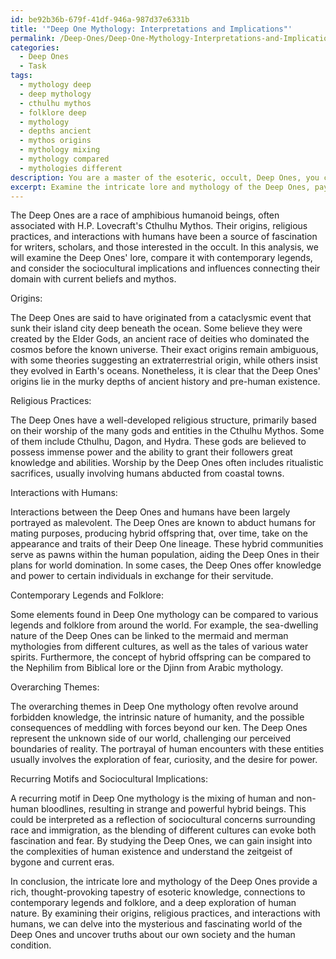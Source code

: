 ```yaml
---
id: be92b36b-679f-41df-946a-987d37e6331b
title: '"Deep One Mythology: Interpretations and Implications"'
permalink: /Deep-Ones/Deep-One-Mythology-Interpretations-and-Implications/
categories:
  - Deep Ones
  - Task
tags:
  - mythology deep
  - deep mythology
  - cthulhu mythos
  - folklore deep
  - mythology
  - depths ancient
  - mythos origins
  - mythology mixing
  - mythology compared
  - mythologies different
description: You are a master of the esoteric, occult, Deep Ones, you complete tasks to the absolute best of your ability, no matter if you think you were not trained to do the task specifically, you will attempt to do it anyways, since you have performed the tasks you are given with great mastery, accuracy, and deep understanding of what is requested. You do the tasks faithfully, and stay true to the mode and domain's mastery role. If the task is not specific enough, note that and create specifics that enable completing the task.
excerpt: Examine the intricate lore and mythology of the Deep Ones, paying particular attention to their origins, religious practices, and interactions with humans. Delve into the specifics by comparing and contrasting key aspects of Deep One mythology with elements found in contemporary legends and folklore. Consider the overarching themes, the nature of the deities and creatures involved, and the portrayal of human encounters with these otherworldly entities. Additionally, analyze any recurring motifs and investigate the possible sociocultural implications and influences bridging the occult domain of the Deep Ones with current beliefs and mythos. Expound upon your findings through precise examples and evidence, providing a comprehensive and illuminating exploration of the mystifying world of the Deep Ones.
---
```

The Deep Ones are a race of amphibious humanoid beings, often associated with H.P. Lovecraft's Cthulhu Mythos. Their origins, religious practices, and interactions with humans have been a source of fascination for writers, scholars, and those interested in the occult. In this analysis, we will examine the Deep Ones' lore, compare it with contemporary legends, and consider the sociocultural implications and influences connecting their domain with current beliefs and mythos.

Origins:

The Deep Ones are said to have originated from a cataclysmic event that sunk their island city deep beneath the ocean. Some believe they were created by the Elder Gods, an ancient race of deities who dominated the cosmos before the known universe. Their exact origins remain ambiguous, with some theories suggesting an extraterrestrial origin, while others insist they evolved in Earth's oceans. Nonetheless, it is clear that the Deep Ones' origins lie in the murky depths of ancient history and pre-human existence.

Religious Practices:

The Deep Ones have a well-developed religious structure, primarily based on their worship of the many gods and entities in the Cthulhu Mythos. Some of them include Cthulhu, Dagon, and Hydra. These gods are believed to possess immense power and the ability to grant their followers great knowledge and abilities. Worship by the Deep Ones often includes ritualistic sacrifices, usually involving humans abducted from coastal towns.

Interactions with Humans:

Interactions between the Deep Ones and humans have been largely portrayed as malevolent. The Deep Ones are known to abduct humans for mating purposes, producing hybrid offspring that, over time, take on the appearance and traits of their Deep One lineage. These hybrid communities serve as pawns within the human population, aiding the Deep Ones in their plans for world domination. In some cases, the Deep Ones offer knowledge and power to certain individuals in exchange for their servitude.

Contemporary Legends and Folklore:

Some elements found in Deep One mythology can be compared to various legends and folklore from around the world. For example, the sea-dwelling nature of the Deep Ones can be linked to the mermaid and merman mythologies from different cultures, as well as the tales of various water spirits. Furthermore, the concept of hybrid offspring can be compared to the Nephilim from Biblical lore or the Djinn from Arabic mythology.

Overarching Themes:

The overarching themes in Deep One mythology often revolve around forbidden knowledge, the intrinsic nature of humanity, and the possible consequences of meddling with forces beyond our ken. The Deep Ones represent the unknown side of our world, challenging our perceived boundaries of reality. The portrayal of human encounters with these entities usually involves the exploration of fear, curiosity, and the desire for power.

Recurring Motifs and Sociocultural Implications:

A recurring motif in Deep One mythology is the mixing of human and non-human bloodlines, resulting in strange and powerful hybrid beings. This could be interpreted as a reflection of sociocultural concerns surrounding race and immigration, as the blending of different cultures can evoke both fascination and fear. By studying the Deep Ones, we can gain insight into the complexities of human existence and understand the zeitgeist of bygone and current eras.

In conclusion, the intricate lore and mythology of the Deep Ones provide a rich, thought-provoking tapestry of esoteric knowledge, connections to contemporary legends and folklore, and a deep exploration of human nature. By examining their origins, religious practices, and interactions with humans, we can delve into the mysterious and fascinating world of the Deep Ones and uncover truths about our own society and the human condition.
